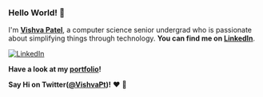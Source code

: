 ### Hello World! 👋

I'm **[Vishva Patel](https://www.linkedin.com/in/vishvap/)**, a computer science senior undergrad who is passionate about simplifying things through technology.
**You can find me on [LinkedIn](https://www.linkedin.com/in/vishvap/)**.

[![LinkedIn](https://img.shields.io/static/v1.svg?label=LinkedIn&message=@vishvap&logo=linkedin&style=flat&color=blue)](https://www.linkedin.com/in/vishvap/)
 
**Have a look at my [portfolio](https://vishvap.github.io/)!**

**Say Hi on Twitter([@VishvaPt](https://twitter.com/VishvaPt))!** :heart: 💬

<!--
**VishvaP/VishvaP** is a ✨ _special_ ✨ repository because its `README.md` (this file) appears on your GitHub profile.

Here are some ideas to get you started:

- 🔭 I’m currently working on ...
- 🌱 I’m currently learning ...
- 👯 I’m looking to collaborate on ...
- 🤔 I’m looking for help with ...
- 💬 Ask me about ...
- 📫 How to reach me: ...
- 😄 Pronouns: ...
- ⚡ Fun fact: ...
-->
